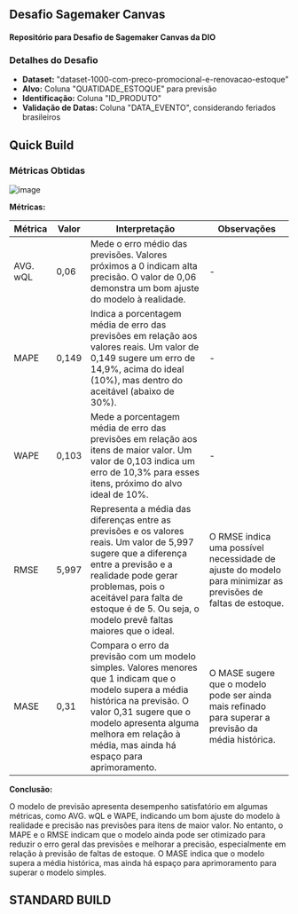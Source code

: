 ## Desafio Sagemaker Canvas

#### Repositório para Desafio de Sagemaker Canvas da DIO

### Detalhes do Desafio

* **Dataset:** "dataset-1000-com-preco-promocional-e-renovacao-estoque"
* **Alvo:** Coluna "QUATIDADE_ESTOQUE" para previsão
* **Identificação:** Coluna "ID_PRODUTO"
* **Validação de Datas:** Coluna "DATA_EVENTO", considerando feriados brasileiros

## Quick Build
### Métricas Obtidas
![image](https://github.com/user-attachments/assets/e25e9173-28ca-4858-af10-aab7e78565dd)

**Métricas:**

| Métrica | Valor | Interpretação | Observações |
|---|---|---|---|
| AVG. wQL | 0,06 | Mede o erro médio das previsões. Valores próximos a 0 indicam alta precisão. O valor de 0,06 demonstra um bom ajuste do modelo à realidade. | - |
| MAPE | 0,149 | Indica a porcentagem média de erro das previsões em relação aos valores reais. Um valor de 0,149 sugere um erro de 14,9%, acima do ideal (10%), mas dentro do aceitável (abaixo de 30%). | - |
| WAPE | 0,103 | Mede a porcentagem média de erro das previsões em relação aos itens de maior valor. Um valor de 0,103 indica um erro de 10,3% para esses itens, próximo do alvo ideal de 10%. | - |
| RMSE | 5,997 | Representa a média das diferenças entre as previsões e os valores reais. Um valor de 5,997 sugere que a diferença entre a previsão e a realidade pode gerar problemas, pois o aceitável para falta de estoque é de 5. Ou seja, o modelo prevê faltas maiores que o ideal. | O RMSE indica uma possível necessidade de ajuste do modelo para minimizar as previsões de faltas de estoque. |
| MASE | 0,31 | Compara o erro da previsão com um modelo simples. Valores menores que 1 indicam que o modelo supera a média histórica na previsão. O valor 0,31 sugere que o modelo apresenta alguma melhora em relação à média, mas ainda há espaço para aprimoramento. |  O MASE sugere que o modelo pode ser ainda mais refinado para superar a previsão da média histórica. |

**Conclusão:**

O modelo de previsão apresenta desempenho satisfatório em algumas métricas, como AVG. wQL e WAPE, indicando um bom ajuste do modelo à realidade e precisão nas previsões para itens de maior valor. No entanto, o MAPE e o RMSE indicam que o modelo ainda pode ser otimizado para reduzir o erro geral das previsões e melhorar a precisão, especialmente em relação à previsão de faltas de estoque. O MASE indica que o modelo supera a média histórica, mas ainda há espaço para aprimoramento para superar o modelo simples.

## STANDARD BUILD



